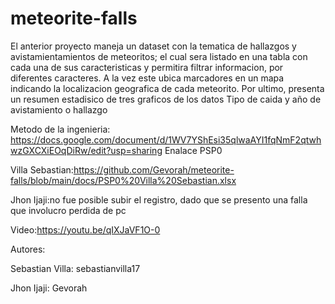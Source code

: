 # meteorite-falls
El anterior proyecto maneja un dataset con la tematica de hallazgos y avistamientamientos
de meteoritos; el cual sera listado en una tabla con cada una de sus caracteristicas y permitira
filtrar informacion, por diferentes caracteres. A la vez este ubica marcadores en un mapa indicando
la localizacion geografica de cada meteorito. Por ultimo, presenta un resumen estadisico de tres graficos
de los datos Tipo de caida y año de avistamiento o hallazgo 


Metodo de la ingenieria: https://docs.google.com/document/d/1WV7YShEsi35qlwaAYI1fqNmF2qtwhwzGXCXiEOqDiRw/edit?usp=sharing 
Enalace PSP0 

Villa Sebastian:https://github.com/Gevorah/meteorite-falls/blob/main/docs/PSP0%20Villa%20Sebastian.xlsx

Jhon Ijaji:no fue posible subir el registro, dado que se presento una falla que involucro perdida de pc

Video:https://youtu.be/qIXJaVF1O-0

Autores:

Sebastian Villa: sebastianvilla17

Jhon Ijaji: Gevorah
